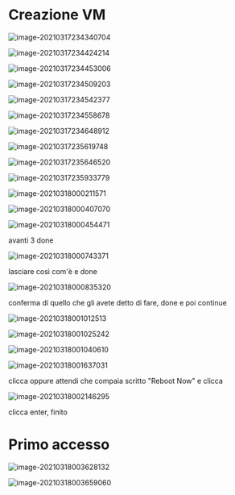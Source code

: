 # Creazione VM

![image-20210317234340704](https://raw.githubusercontent.com/marc0777/OwnTheCloud/main/data/01/image-20210317234340704.png)

![image-20210317234424214](https://raw.githubusercontent.com/marc0777/OwnTheCloud/main/data/01/image-20210317234424214.png)

![image-20210317234453006](https://raw.githubusercontent.com/marc0777/OwnTheCloud/main/data/01/image-20210317234453006.png)

![image-20210317234509203](https://raw.githubusercontent.com/marc0777/OwnTheCloud/main/data/01/image-20210317234509203.png)

![image-20210317234542377](https://raw.githubusercontent.com/marc0777/OwnTheCloud/main/data/01/image-20210317234542377.png)

![image-20210317234558678](https://raw.githubusercontent.com/marc0777/OwnTheCloud/main/data/01/image-20210317234558678.png)

![image-20210317234648912](https://raw.githubusercontent.com/marc0777/OwnTheCloud/main/data/01/image-20210317234648912.png)

![image-20210317235619748](https://raw.githubusercontent.com/marc0777/OwnTheCloud/main/data/01/image-20210317235619748.png)

![image-20210317235646520](https://raw.githubusercontent.com/marc0777/OwnTheCloud/main/data/01/image-20210317235646520.png)

![image-20210317235933779](https://raw.githubusercontent.com/marc0777/OwnTheCloud/main/data/01/image-20210317235933779.png)

![image-20210318000211571](https://raw.githubusercontent.com/marc0777/OwnTheCloud/main/data/01/image-20210318000211571.png)

![image-20210318000407070](https://raw.githubusercontent.com/marc0777/OwnTheCloud/main/data/01/image-20210318000407070.png)

![image-20210318000454471](https://raw.githubusercontent.com/marc0777/OwnTheCloud/main/data/01/image-20210318000454471.png)

avanti 3 done

![image-20210318000743371](https://raw.githubusercontent.com/marc0777/OwnTheCloud/main/data/01/image-20210318000743371.png)

lasciare così com'è e done

![image-20210318000835320](https://raw.githubusercontent.com/marc0777/OwnTheCloud/main/data/01/image-20210318000835320.png)

conferma di quello che gli avete detto di fare, done e poi continue

![image-20210318001012513](https://raw.githubusercontent.com/marc0777/OwnTheCloud/main/data/01/image-20210318001012513.png)

![image-20210318001025242](https://raw.githubusercontent.com/marc0777/OwnTheCloud/main/data/01/image-20210318001025242.png)

![image-20210318001040610](https://raw.githubusercontent.com/marc0777/OwnTheCloud/main/data/01/image-20210318001040610.png)

![image-20210318001637031](https://raw.githubusercontent.com/marc0777/OwnTheCloud/main/data/01/image-20210318001637031.png)

clicca oppure attendi che compaia scritto "Reboot Now" e clicca

![image-20210318002146295](https://raw.githubusercontent.com/marc0777/OwnTheCloud/main/data/01/image-20210318002146295.png)

clicca enter, finito

# Primo accesso

![image-20210318003628132](https://raw.githubusercontent.com/marc0777/OwnTheCloud/main/data/01/image-20210318003628132.png)

![image-20210318003659060](https://raw.githubusercontent.com/marc0777/OwnTheCloud/main/data/01/image-20210318003659060.png)

